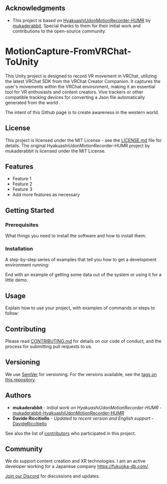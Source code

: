 ## Acknowledgments

- This project is based on [HyakuashiUdonMotionRecorder-HUMR](https://github.com/mukaderabbit/mukaderabbit-HyakuashiUdonMotionRecorder-HUMR-) by [mukaderabbit](https://github.com/mukaderabbit). Special thanks to them for their initial work and contributions to the open-source community.

# MotionCapture-FromVRChat-ToUnity

This Unity project is designed to record VR movement in VRChat, utilizing the latest VRChat SDK from the VRChat Creator Companion. It captures the user's movements within the VRChat environment, making it an essential tool for VR enthusiasts and content creators. Vive trackers or other compatible tracking devices for converting a Json file automatically generated from the world .

The intent of this Github page is to create awareness in the western world. 

## License

This project is licensed under the MIT License - see the [LICENSE.md](LICENSE.md) file for details. The original HyakuashiUdonMotionRecorder-HUMR project by mukaderabbit is licensed under the MIT License.


## Features

- Feature 1
- Feature 2
- Feature 3
- Add more features as necessary

## Getting Started



### Prerequisites

What things you need to install the software and how to install them:


### Installation

A step-by-step series of examples that tell you how to get a development environment running:


End with an example of getting some data out of the system or using it for a little demo.

## Usage

Explain how to use your project, with examples of commands or steps to follow:


## Contributing

Please read [CONTRIBUTING.md](link-to-your-contributing-file) for details on our code of conduct, and the process for submitting pull requests to us.

## Versioning

We use [SemVer](http://semver.org/) for versioning. For the versions available, see the [tags on this repository](link-to-your-tags).

## Authors

- **mukaderabbit** - *Initial work on HyakuashiUdonMotionRecorder-HUMR* - [mukaderabbit-HyakuashiUdonMotionRecorder-HUMR](https://github.com/mukaderabbit/mukaderabbit-HyakuashiUdonMotionRecorder-HUMR-)
- **Davide Riccitiello** - *Updated to recent version and English support* - [DavideRiccitiello](https://github.com/DavideRiccitiello)


See also the list of [contributors](link-to-contributors-page) who participated in this project.

## Community
We do support content creation and XR technologies. I am an active developer working for a Japanese company https://fukuoka-db.com/. 

[Join our Discord](https://discord.gg/mU3eq3GjdN) for discussions and updates.

